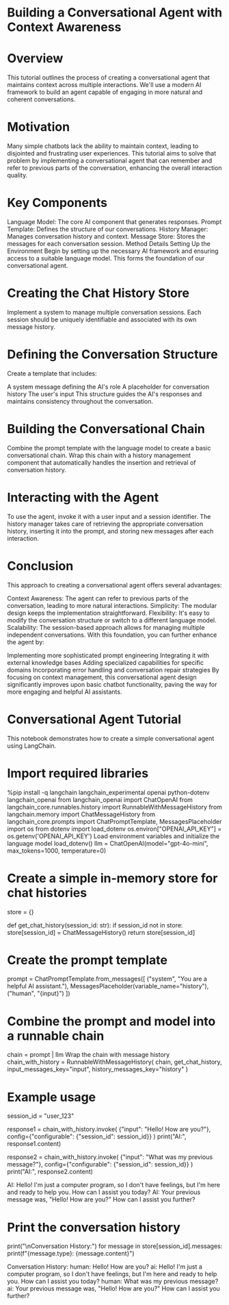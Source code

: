 # Building a Conversational Agent with Context Awareness
# Overview
This tutorial outlines the process of creating a conversational agent that maintains context across multiple interactions. We'll use a modern AI framework to build an agent capable of engaging in more natural and coherent conversations.

# Motivation
Many simple chatbots lack the ability to maintain context, leading to disjointed and frustrating user experiences. This tutorial aims to solve that problem by implementing a conversational agent that can remember and refer to previous parts of the conversation, enhancing the overall interaction quality.

# Key Components
Language Model: The core AI component that generates responses.
Prompt Template: Defines the structure of our conversations.
History Manager: Manages conversation history and context.
Message Store: Stores the messages for each conversation session.
Method Details
Setting Up the Environment
Begin by setting up the necessary AI framework and ensuring access to a suitable language model. This forms the foundation of our conversational agent.

# Creating the Chat History Store
Implement a system to manage multiple conversation sessions. Each session should be uniquely identifiable and associated with its own message history.

# Defining the Conversation Structure
Create a template that includes:

A system message defining the AI's role
A placeholder for conversation history
The user's input
This structure guides the AI's responses and maintains consistency throughout the conversation.

# Building the Conversational Chain
Combine the prompt template with the language model to create a basic conversational chain. Wrap this chain with a history management component that automatically handles the insertion and retrieval of conversation history.

# Interacting with the Agent
To use the agent, invoke it with a user input and a session identifier. The history manager takes care of retrieving the appropriate conversation history, inserting it into the prompt, and storing new messages after each interaction.

# Conclusion
This approach to creating a conversational agent offers several advantages:

Context Awareness: The agent can refer to previous parts of the conversation, leading to more natural interactions.
Simplicity: The modular design keeps the implementation straightforward.
Flexibility: It's easy to modify the conversation structure or switch to a different language model.
Scalability: The session-based approach allows for managing multiple independent conversations.
With this foundation, you can further enhance the agent by:

Implementing more sophisticated prompt engineering
Integrating it with external knowledge bases
Adding specialized capabilities for specific domains
Incorporating error handling and conversation repair strategies
By focusing on context management, this conversational agent design significantly improves upon basic chatbot functionality, paving the way for more engaging and helpful AI assistants.

# Conversational Agent Tutorial
This notebook demonstrates how to create a simple conversational agent using LangChain.

# Import required libraries
%pip install -q langchain langchain_experimental openai python-dotenv langchain_openai
from langchain_openai import ChatOpenAI
from langchain_core.runnables.history import RunnableWithMessageHistory
from langchain.memory import ChatMessageHistory
from langchain_core.prompts import ChatPromptTemplate, MessagesPlaceholder
import os
from dotenv import load_dotenv
os.environ["OPENAI_API_KEY"] = os.getenv('OPENAI_API_KEY')
Load environment variables and initialize the language model
load_dotenv()
llm = ChatOpenAI(model="gpt-4o-mini", max_tokens=1000, temperature=0)

# Create a simple in-memory store for chat histories
store = {}

def get_chat_history(session_id: str):
    if session_id not in store:
        store[session_id] = ChatMessageHistory()
    return store[session_id]

# Create the prompt template
prompt = ChatPromptTemplate.from_messages([
    ("system", "You are a helpful AI assistant."),
    MessagesPlaceholder(variable_name="history"),
    ("human", "{input}")
])

# Combine the prompt and model into a runnable chain
chain = prompt | llm
Wrap the chain with message history
chain_with_history = RunnableWithMessageHistory(
    chain,
    get_chat_history,
    input_messages_key="input",
    history_messages_key="history"
)

# Example usage
session_id = "user_123"


response1 = chain_with_history.invoke(
    {"input": "Hello! How are you?"},
    config={"configurable": {"session_id": session_id}}
)
print("AI:", response1.content)

response2 = chain_with_history.invoke(
    {"input": "What was my previous message?"},
    config={"configurable": {"session_id": session_id}}
)
print("AI:", response2.content)

AI: Hello! I'm just a computer program, so I don't have feelings, but I'm here and ready to help you. How can I assist you today?
AI: Your previous message was, "Hello! How are you?" How can I assist you further?

# Print the conversation history
print("\nConversation History:")
for message in store[session_id].messages:
    print(f"{message.type}: {message.content}")

Conversation History:
human: Hello! How are you?
ai: Hello! I'm just a computer program, so I don't have feelings, but I'm here and ready to help you. How can I assist you today?
human: What was my previous message?
ai: Your previous message was, "Hello! How are you?" How can I assist you further?